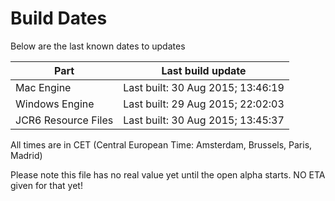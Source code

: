# Build Dates

Below are the last known dates to updates

Part | Last build update
-----|-----
Mac Engine | Last built: 30 Aug 2015; 13:46:19
Windows Engine | Last built: 29 Aug 2015; 22:02:03
JCR6 Resource Files | Last built: 30 Aug 2015; 13:45:37
All times are in CET (Central European Time: Amsterdam, Brussels, Paris, Madrid)


Please note this file has no real value yet until the open alpha starts. NO ETA given for that yet!
